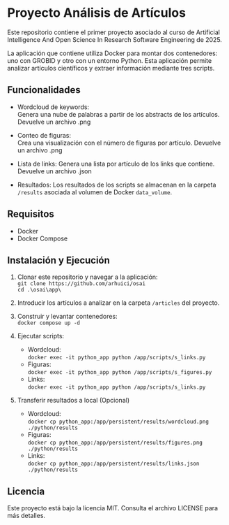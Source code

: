 # Proyecto Análisis de Artículos
Este repositorio contiene el primer proyecto asociado al curso de Artificial Intelligence And Open Science In Research Software Engineering de 2025.

La aplicación que contiene utiliza Docker para montar dos contenedores: uno con GROBID y otro con un entorno Python. Esta aplicación permite analizar artículos científicos y extraer información mediante tres scripts.

## Funcionalidades
- Wordcloud de keywords:  
Genera una nube de palabras a partir de los abstracts de los artículos. Devuelve un archivo .png
- Conteo de figuras:  
Crea una visualización con el número de figuras por artículo. Devuelve un archivo .png
- Lista de links: 
 Genera una lista por artículo de los links que contiene. Devuelve un archivo .json

- Resultados: 
 Los resultados de los scripts se almacenan en la carpeta `/results` asociada al volumen de Docker `data_volume`.

## Requisitos
- Docker
- Docker Compose

## Instalación y Ejecución
1. Clonar este repositorio y navegar a la aplicación:  
``` git clone https://github.com/arhuici/osai ```  
``` cd .\osai\app\ ```
2. Introducir los artículos a analizar en la carpeta `/articles` del proyecto.
2. Construir y levantar contenedores:  
```docker compose up -d```
3. Ejecutar scripts:
    - Wordcloud:  
```docker exec -it python_app python /app/scripts/s_links.py```
    - Figuras:  
```docker exec -it python_app python /app/scripts/s_figures.py```
    - Links:  
```docker exec -it python_app python /app/scripts/s_links.py```

4. Transferir resultados a local (Opcional)
    - Wordcloud:  
```docker cp python_app:/app/persistent/results/wordcloud.png ./python/results```
    - Figuras:  
```docker cp python_app:/app/persistent/results/figures.png ./python/results```
    - Links:  
```docker cp python_app:/app/persistent/results/links.json ./python/results```

## Licencia
Este proyecto está bajo la licencia MIT. Consulta el archivo LICENSE para más detalles.